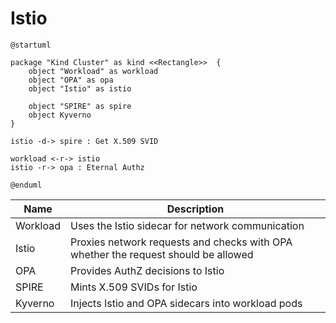 # Istio

```puml
@startuml

package "Kind Cluster" as kind <<Rectangle>>  {
    object "Workload" as workload
    object "OPA" as opa
    object "Istio" as istio
    
    object "SPIRE" as spire
    object Kyverno
}

istio -d-> spire : Get X.509 SVID

workload <-r-> istio
istio -r-> opa : Eternal Authz

@enduml
```

| Name     | Description                                                                        |
|----------|------------------------------------------------------------------------------------|
| Workload | Uses the Istio sidecar for network communication                                   |
| Istio    | Proxies network requests and checks with OPA whether the request should be allowed |
| OPA      | Provides AuthZ decisions to Istio                                                  |
| SPIRE    | Mints X.509 SVIDs for Istio                                                        |
| Kyverno  | Injects Istio and OPA sidecars into workload pods                                  |
